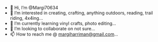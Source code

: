 - 👋 Hi, I’m @Margi70634
- 👀 I’m interested in creating, crafting, anything
 outdoors, reading, trail riding,  4x4ing...
- 🌱 I’m currently learning vinyl crafts,  photo editing...
- 💞️ I’m looking to collaborate on not sure...
- 📫 How to reach me @ margiharriman@gmail.com...

<!---
Margi70634/Margi70634 is a ✨ special ✨ repository because its `README.md` (this file) appears on your GitHub profile.
You can click the Preview link to take a look at your changes.
--->
